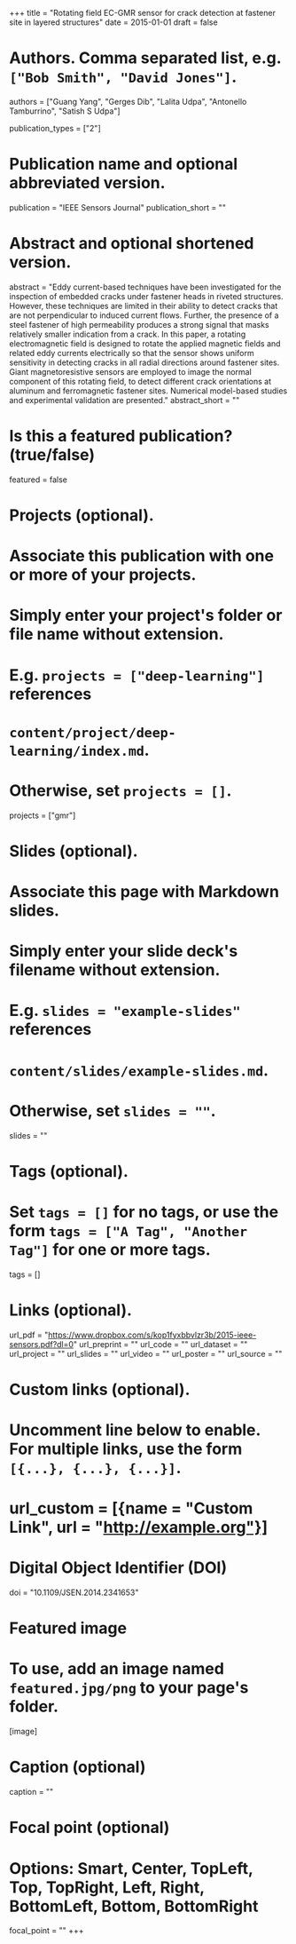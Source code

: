 +++
title = "Rotating field EC-GMR sensor for crack detection at fastener site in layered structures"
date = 2015-01-01
draft = false

# Authors. Comma separated list, e.g. `["Bob Smith", "David Jones"]`.
authors = ["Guang Yang", "Gerges Dib", "Lalita Udpa", "Antonello Tamburrino", "Satish S Udpa"]

publication_types = ["2"]

# Publication name and optional abbreviated version.
publication = "IEEE Sensors Journal"
publication_short = ""

# Abstract and optional shortened version.
abstract = "Eddy current-based techniques have been investigated for the inspection of embedded cracks under fastener heads in riveted structures. However, these techniques are limited in their ability to detect cracks that are not perpendicular to induced current flows. Further, the presence of a steel fastener of high permeability produces a strong signal that masks relatively smaller indication from a crack. In this paper, a rotating electromagnetic field is designed to rotate the applied magnetic fields and related eddy currents electrically so that the sensor shows uniform sensitivity in detecting cracks in all radial directions around fastener sites. Giant magnetoresistive sensors are employed to image the normal component of this rotating field, to detect different crack orientations at aluminum and ferromagnetic fastener sites. Numerical model-based studies and experimental validation are presented."
abstract_short = ""

# Is this a featured publication? (true/false)
featured = false

# Projects (optional).
#   Associate this publication with one or more of your projects.
#   Simply enter your project's folder or file name without extension.
#   E.g. `projects = ["deep-learning"]` references 
#   `content/project/deep-learning/index.md`.
#   Otherwise, set `projects = []`.
projects = ["gmr"]

# Slides (optional).
#   Associate this page with Markdown slides.
#   Simply enter your slide deck's filename without extension.
#   E.g. `slides = "example-slides"` references 
#   `content/slides/example-slides.md`.
#   Otherwise, set `slides = ""`.
slides = ""

# Tags (optional).
#   Set `tags = []` for no tags, or use the form `tags = ["A Tag", "Another Tag"]` for one or more tags.
tags = []

# Links (optional).
url_pdf = "https://www.dropbox.com/s/kop1fyxbbvlzr3b/2015-ieee-sensors.pdf?dl=0"
url_preprint = ""
url_code = ""
url_dataset = ""
url_project = ""
url_slides = ""
url_video = ""
url_poster = ""
url_source = ""

# Custom links (optional).
#   Uncomment line below to enable. For multiple links, use the form `[{...}, {...}, {...}]`.
# url_custom = [{name = "Custom Link", url = "http://example.org"}]

# Digital Object Identifier (DOI)
doi = "10.1109/JSEN.2014.2341653"

# Featured image
# To use, add an image named `featured.jpg/png` to your page's folder. 
[image]
  # Caption (optional)
  caption = ""

  # Focal point (optional)
  # Options: Smart, Center, TopLeft, Top, TopRight, Left, Right, BottomLeft, Bottom, BottomRight
  focal_point = ""
+++

